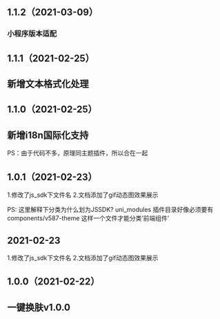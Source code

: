 ## 1.1.2（2021-03-09）
### 小程序版本适配
## 1.1.1（2021-02-25）
## 新增文本格式化处理
## 1.1.0（2021-02-25）
## 新增i18n国际化支持
PS：由于代码不多，原理同主题插件，所以合在一起
## 1.0.1（2021-02-23）  
1.修改了js_sdk下文件名
2.文档添加了gif动态图效果展示

PS: 这里解释下分类为什么划为JSSDK?  uni_modules 插件目录好像必须要有components/v587-theme 这样一个文件才能分类‘前端组件’
## 2021-02-23  
1.修改了js_sdk下文件名
2.文档添加了gif动态图效果展示
## 1.0.0（2021-02-22）
## 一键换肤v1.0.0
